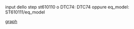 input dello step st610110
o
DTC74: DTC74
oppure
eq_model: ST610111/eq_model

[graph](https://view.commonwl.org/workflows/github.com/Marco-Salvi/dtc61/blob/main/WF6101.cwl#)

